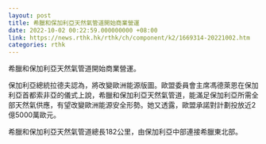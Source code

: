 ```yaml
---
layout: post
title: 希臘和保加利亞天然氣管道開始商業營運
date: 2022-10-02 00:22:59.000000000 +08:00
link: https://news.rthk.hk/rthk/ch/component/k2/1669314-20221002.htm
categories: rthk
---
```


希臘和保加利亞天然氣管道開始商業營運。

保加利亞總統拉德夫認為，將改變歐洲能源版圖。歐盟委員會主席馮德萊恩在保加利亞首都索非亞的儀式上說，希臘和保加利亞天然氣管道，能滿足保加利亞所需全部天然氣供應，有望改變歐洲能源安全形勢。她又透露，歐盟承諾對計劃投放近2億5000萬歐元。

希臘和保加利亞天然氣管道總長182公里，由保加利亞中部連接希臘東北部。
